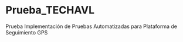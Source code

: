 # Prueba_TECHAVL
Prueba Implementación de Pruebas Automatizadas para Plataforma de Seguimiento GPS  
